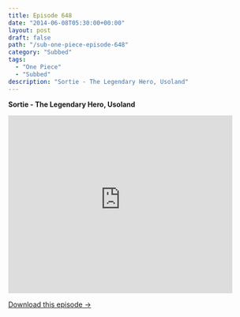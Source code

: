 ```yaml
---
title: Episode 648
date: "2014-06-08T05:30:00+00:00"
layout: post
draft: false
path: "/sub-one-piece-episode-648"
category: "Subbed"
tags:
  - "One Piece"
  - "Subbed"
description: "Sortie - The Legendary Hero, Usoland"
---
```


**Sortie - The Legendary Hero, Usoland**

<iframe width="640" height="360" src="https://www.rapidvideo.com/e/G6FRPG4GYK" frameborder="0" marginwidth=0 marginheight=0 scrolling=no allowfullscreen style="max-width:90%;"></iframe>

<a href="http://ouo.io/qs/eCodkFEQ?s=https://www.rapidvideo.com/d/G6FRPG4GYK" class="styled_a">Download this episode →</a>

